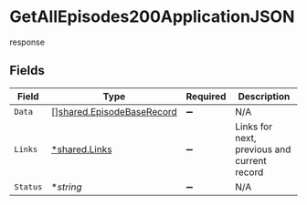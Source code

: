 # GetAllEpisodes200ApplicationJSON

response


## Fields

| Field                                                                  | Type                                                                   | Required                                                               | Description                                                            |
| ---------------------------------------------------------------------- | ---------------------------------------------------------------------- | ---------------------------------------------------------------------- | ---------------------------------------------------------------------- |
| `Data`                                                                 | [][shared.EpisodeBaseRecord](../../models/shared/episodebaserecord.md) | :heavy_minus_sign:                                                     | N/A                                                                    |
| `Links`                                                                | [*shared.Links](../../models/shared/links.md)                          | :heavy_minus_sign:                                                     | Links for next, previous and current record                            |
| `Status`                                                               | **string*                                                              | :heavy_minus_sign:                                                     | N/A                                                                    |